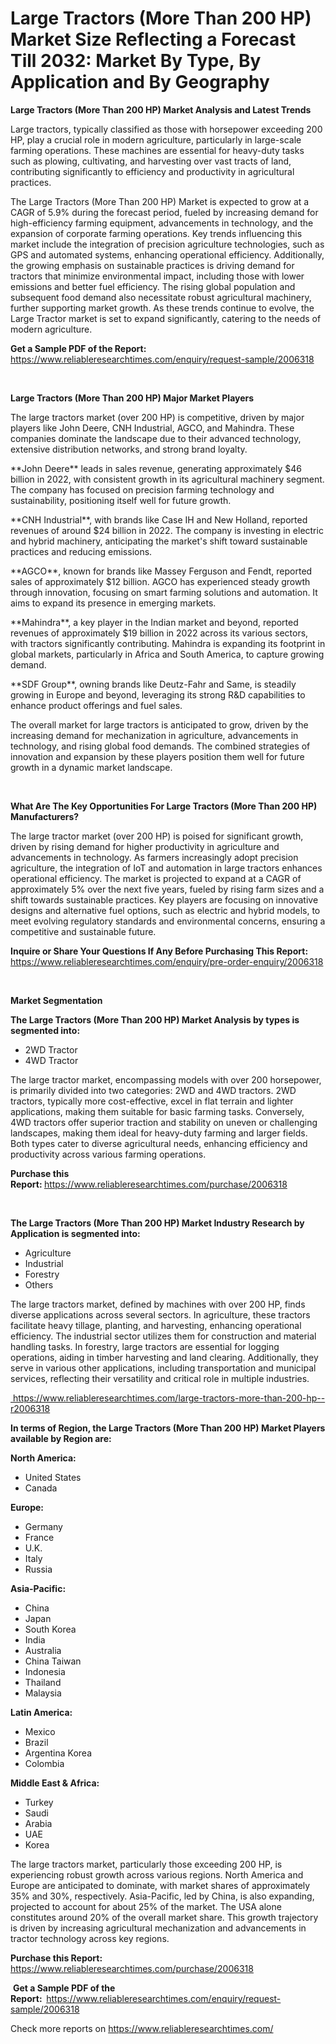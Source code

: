 <p><h1>Large Tractors (More Than 200 HP) Market Size Reflecting a Forecast Till 2032: Market By Type, By Application and By Geography</h1></p><p><strong>Large Tractors (More Than 200 HP) Market Analysis and Latest Trends</strong></p>
<p><p>Large tractors, typically classified as those with horsepower exceeding 200 HP, play a crucial role in modern agriculture, particularly in large-scale farming operations. These machines are essential for heavy-duty tasks such as plowing, cultivating, and harvesting over vast tracts of land, contributing significantly to efficiency and productivity in agricultural practices. </p><p>The Large Tractors (More Than 200 HP) Market is expected to grow at a CAGR of 5.9% during the forecast period, fueled by increasing demand for high-efficiency farming equipment, advancements in technology, and the expansion of corporate farming operations. Key trends influencing this market include the integration of precision agriculture technologies, such as GPS and automated systems, enhancing operational efficiency. Additionally, the growing emphasis on sustainable practices is driving demand for tractors that minimize environmental impact, including those with lower emissions and better fuel efficiency. The rising global population and subsequent food demand also necessitate robust agricultural machinery, further supporting market growth. As these trends continue to evolve, the Large Tractor market is set to expand significantly, catering to the needs of modern agriculture.</p></p>
<p><strong>Get a Sample PDF of the Report:&nbsp;</strong> <a href="https://www.reliableresearchtimes.com/enquiry/request-sample/2006318?utm_campaign=2891&utm_medium=2&utm_source=Github&utm_content=ia&utm_term=02032025&utm_id=large-tractors-more-than-200-hp">https://www.reliableresearchtimes.com/enquiry/request-sample/2006318</a></p>
<p>&nbsp;</p>
<p><strong>Large Tractors (More Than 200 HP) Major Market Players</strong></p>
<p><p>The large tractors market (over 200 HP) is competitive, driven by major players like John Deere, CNH Industrial, AGCO, and Mahindra. These companies dominate the landscape due to their advanced technology, extensive distribution networks, and strong brand loyalty.</p><p>**John Deere** leads in sales revenue, generating approximately $46 billion in 2022, with consistent growth in its agricultural machinery segment. The company has focused on precision farming technology and sustainability, positioning itself well for future growth.</p><p>**CNH Industrial**, with brands like Case IH and New Holland, reported revenues of around $24 billion in 2022. The company is investing in electric and hybrid machinery, anticipating the market's shift toward sustainable practices and reducing emissions.</p><p>**AGCO**, known for brands like Massey Ferguson and Fendt, reported sales of approximately $12 billion. AGCO has experienced steady growth through innovation, focusing on smart farming solutions and automation. It aims to expand its presence in emerging markets.</p><p>**Mahindra**, a key player in the Indian market and beyond, reported revenues of approximately $19 billion in 2022 across its various sectors, with tractors significantly contributing. Mahindra is expanding its footprint in global markets, particularly in Africa and South America, to capture growing demand.</p><p>**SDF Group**, owning brands like Deutz-Fahr and Same, is steadily growing in Europe and beyond, leveraging its strong R&D capabilities to enhance product offerings and fuel sales.</p><p>The overall market for large tractors is anticipated to grow, driven by the increasing demand for mechanization in agriculture, advancements in technology, and rising global food demands. The combined strategies of innovation and expansion by these players position them well for future growth in a dynamic market landscape.</p></p>
<p>&nbsp;</p>
<p><strong>What Are The Key Opportunities For Large Tractors (More Than 200 HP) Manufacturers?</strong></p>
<p><p>The large tractor market (over 200 HP) is poised for significant growth, driven by rising demand for higher productivity in agriculture and advancements in technology. As farmers increasingly adopt precision agriculture, the integration of IoT and automation in large tractors enhances operational efficiency. The market is projected to expand at a CAGR of approximately 5% over the next five years, fueled by rising farm sizes and a shift towards sustainable practices. Key players are focusing on innovative designs and alternative fuel options, such as electric and hybrid models, to meet evolving regulatory standards and environmental concerns, ensuring a competitive and sustainable future.</p></p>
<p><strong>Inquire or Share Your Questions If Any Before Purchasing This Report:</strong> <a href="https://www.reliableresearchtimes.com/enquiry/pre-order-enquiry/2006318?utm_campaign=2891&utm_medium=2&utm_source=Github&utm_content=ia&utm_term=02032025&utm_id=large-tractors-more-than-200-hp">https://www.reliableresearchtimes.com/enquiry/pre-order-enquiry/2006318</a></p>
<p>&nbsp;</p>
<p><strong>Market Segmentation</strong></p>
<p><strong>The Large Tractors (More Than 200 HP) Market Analysis by types is segmented into:</strong></p>
<p><ul><li>2WD Tractor</li><li>4WD Tractor</li></ul></p>
<p><p>The large tractor market, encompassing models with over 200 horsepower, is primarily divided into two categories: 2WD and 4WD tractors. 2WD tractors, typically more cost-effective, excel in flat terrain and lighter applications, making them suitable for basic farming tasks. Conversely, 4WD tractors offer superior traction and stability on uneven or challenging landscapes, making them ideal for heavy-duty farming and larger fields. Both types cater to diverse agricultural needs, enhancing efficiency and productivity across various farming operations.</p></p>
<p><strong>Purchase this Report:&nbsp;</strong><a href="https://www.reliableresearchtimes.com/purchase/2006318?utm_campaign=2891&utm_medium=2&utm_source=Github&utm_content=ia&utm_term=02032025&utm_id=large-tractors-more-than-200-hp">https://www.reliableresearchtimes.com/purchase/2006318</a></p>
<p>&nbsp;</p>
<p><strong>The Large Tractors (More Than 200 HP) Market Industry Research by Application is segmented into:</strong></p>
<p><ul><li>Agriculture</li><li>Industrial</li><li>Forestry</li><li>Others</li></ul></p>
<p><p>The large tractors market, defined by machines with over 200 HP, finds diverse applications across several sectors. In agriculture, these tractors facilitate heavy tillage, planting, and harvesting, enhancing operational efficiency. The industrial sector utilizes them for construction and material handling tasks. In forestry, large tractors are essential for logging operations, aiding in timber harvesting and land clearing. Additionally, they serve in various other applications, including transportation and municipal services, reflecting their versatility and critical role in multiple industries.</p></p>
<p><a href="https://www.reliableresearchtimes.com/large-tractors-more-than-200-hp--r2006318?utm_campaign=2891&utm_medium=2&utm_source=Github&utm_content=ia&utm_term=02032025&utm_id=large-tractors-more-than-200-hp">&nbsp;https://www.reliableresearchtimes.com/large-tractors-more-than-200-hp--r2006318</a></p>
<p><strong>In terms of Region, the Large Tractors (More Than 200 HP) Market Players available by Region are:</strong></p>
<p>
    <p> <strong> North America: </strong>
        <ul>
            <li>United States</li>
            <li>Canada</li>
        </ul>
        </p> 
    <p> <strong> Europe: </strong>
        <ul>
            <li>Germany</li>
            <li>France</li>
            <li>U.K.</li>
            <li>Italy</li>
            <li>Russia</li>
        </ul>
        </p> 
    <p> <strong> Asia-Pacific: </strong>
        <ul>
            <li>China</li>
            <li>Japan</li>
            <li>South Korea</li>
            <li>India</li>
            <li>Australia</li>
            <li>China Taiwan</li>
            <li>Indonesia</li>
            <li>Thailand</li>
            <li>Malaysia</li>
        </ul>
        </p> 
    <p> <strong> Latin America: </strong>
        <ul>
            <li>Mexico</li>
            <li>Brazil</li>
            <li>Argentina Korea</li>
            <li>Colombia</li>
        </ul>
        </p> 
    <p> <strong> Middle East & Africa: </strong>
        <ul>
            <li>Turkey</li>
            <li>Saudi</li>
            <li>Arabia</li>
            <li>UAE</li>
            <li>Korea</li>
        </ul>
    </p>
    </p>
<p><p>The large tractors market, particularly those exceeding 200 HP, is experiencing robust growth across various regions. North America and Europe are anticipated to dominate, with market shares of approximately 35% and 30%, respectively. Asia-Pacific, led by China, is also expanding, projected to account for about 25% of the market. The USA alone constitutes around 20% of the overall market share. This growth trajectory is driven by increasing agricultural mechanization and advancements in tractor technology across key regions.</p></p>
<p><strong>Purchase this Report: </strong><a href="https://www.reliableresearchtimes.com/purchase/2006318?utm_campaign=2891&utm_medium=2&utm_source=Github&utm_content=ia&utm_term=02032025&utm_id=large-tractors-more-than-200-hp">https://www.reliableresearchtimes.com/purchase/2006318</a></p>
<p>&nbsp;<strong>Get a Sample PDF of the Report:&nbsp;&nbsp;</strong><a href="https://www.reliableresearchtimes.com/enquiry/request-sample/2006318?utm_campaign=2891&utm_medium=2&utm_source=Github&utm_content=ia&utm_term=02032025&utm_id=large-tractors-more-than-200-hp">https://www.reliableresearchtimes.com/enquiry/request-sample/2006318</a></p>
<p><strong></strong></p>
<p>Check more reports on <a href="https://www.reliableresearchtimes.com/?utm_campaign=2891&utm_medium=2&utm_source=Github&utm_content=ia&utm_term=02032025&utm_id=large-tractors-more-than-200-hp">https://www.reliableresearchtimes.com/</a></p>